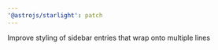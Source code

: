 ```yaml
---
'@astrojs/starlight': patch
---
```


Improve styling of sidebar entries that wrap onto multiple lines
